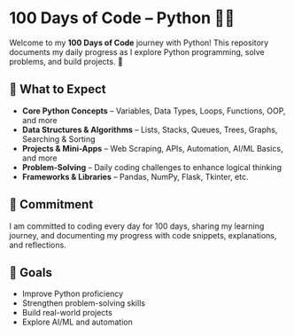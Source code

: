 # 100 Days of Code – Python 🐍🚀

Welcome to my **100 Days of Code** journey with Python! This repository documents my daily progress as I explore Python programming, solve problems, and build projects. 🎯

## 📌 What to Expect
- **Core Python Concepts** – Variables, Data Types, Loops, Functions, OOP, and more
- **Data Structures & Algorithms** – Lists, Stacks, Queues, Trees, Graphs, Searching & Sorting
- **Projects & Mini-Apps** – Web Scraping, APIs, Automation, AI/ML Basics, and more
- **Problem-Solving** – Daily coding challenges to enhance logical thinking
- **Frameworks & Libraries** – Pandas, NumPy, Flask, Tkinter, etc.

## 📅 Commitment
I am committed to coding every day for 100 days, sharing my learning journey, and documenting my progress with code snippets, explanations, and reflections.

## 🏁 Goals
- Improve Python proficiency
- Strengthen problem-solving skills
- Build real-world projects
- Explore AI/ML and automation
